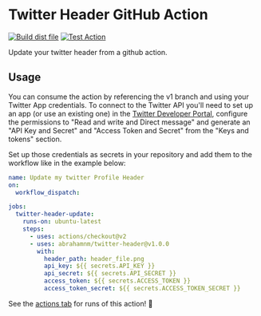 # Twitter Header GitHub Action
[![Build dist file](https://github.com/abrahamnm/twitter-header/actions/workflows/build.yaml/badge.svg)](https://github.com/abrahamnm/twitter-header/actions/workflows/build.yaml) [![Test Action](https://github.com/abrahamnm/twitter-header/actions/workflows/test.yml/badge.svg)](https://github.com/abrahamnm/twitter-header/actions/workflows/test.yml)

Update your twitter header from a github action.

## Usage

You can consume the action by referencing the v1 branch and using your Twitter App credentials. To connect to the Twitter API you'll need to set up an app (or use an existing one) in the [Twitter Developer Portal](https://developer.twitter.com/en/portal/), configure the permissions to "Read and write and Direct message" and generate an "API Key and Secret" and "Access Token and Secret" from the "Keys and tokens" section.

Set up those credentials as secrets in your repository and add them to the workflow like in the example below:

```yaml
name: Update my twitter Profile Header
on:
  workflow_dispatch:

jobs:
  twitter-header-update:
    runs-on: ubuntu-latest
    steps:
      - uses: actions/checkout@v2
      - uses: abrahamnm/twitter-header@v1.0.0
        with:
          header_path: header_file.png
          api_key: ${{ secrets.API_KEY }}
          api_secret: ${{ secrets.API_SECRET }}
          access_token: ${{ secrets.ACCESS_TOKEN }}
          access_token_secret: ${{ secrets.ACCESS_TOKEN_SECRET }}
```

See the [actions tab](https://github.com/abrahamnm/twitter-header/actions) for runs of this action! :rocket:

